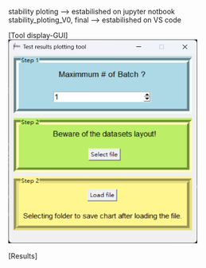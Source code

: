 stability ploting --> estabilished on jupyter notbook  
stability_ploting_V0, final --> estabilished on VS code  

[Tool display-GUI]  
<img src="https://github.com/alayah2626517/testing-data-plotting/blob/main/test_data_plotting_tool.png" width="380" height="410"><br>

[Results]
